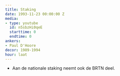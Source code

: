 ```yaml
---
title: Staking
date: 1993-11-23 00:00:00 Z
media:
- type: youtube
  id: n5sbzHi0qeE
  starttime: 0
  endtime: 0
ankers:
- Paul D'Hoore
decor: 1989-1994
hour: laat
---
```


* Aan de nationale staking neemt ook de BRTN deel.
